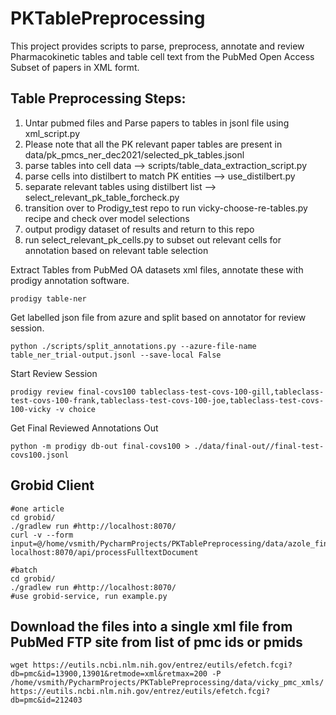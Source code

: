 # PKTablePreprocessing

This project provides scripts to parse, preprocess, annotate and review Pharmacokinetic tables and table cell text from the PubMed Open Access Subset of papers in XML formt. 

## Table Preprocessing Steps: 

1. Untar pubmed files and Parse papers to tables in jsonl file using xml_script.py 
2. Please note that all the PK relevant paper tables are present in data/pk_pmcs_ner_dec2021/selected_pk_tables.jsonl
3. parse tables into cell data --> scripts/table_data_extraction_script.py
4. parse cells into distilbert to match PK entities --> use_distilbert.py
5. separate relevant tables using distilbert list --> select_relevant_pk_table_forcheck.py
6. transition over to Prodigy_test repo to run vicky-choose-re-tables.py recipe and check over model selections 
7. output prodigy dataset of results and return to this repo
8. run select_relevant_pk_cells.py to subset out relevant cells for annotation based on relevant table selection


Extract Tables from PubMed OA datasets xml files, annotate these with prodigy annotation software.
```angular2html
prodigy table-ner
```
Get labelled json file from azure and split based on annotator for review session.  
```
python ./scripts/split_annotations.py --azure-file-name table_ner_trial-output.jsonl --save-local False
```
Start Review Session
``` 
prodigy review final-covs100 tableclass-test-covs-100-gill,tableclass-test-covs-100-frank,tableclass-test-covs-100-joe,tableclass-test-covs-100-vicky -v choice  
```
Get Final Reviewed Annotations Out
```
python -m prodigy db-out final-covs100 > ./data/final-out//final-test-covs100.jsonl
```

## Grobid Client
```
#one article 
cd grobid/
./gradlew run #http://localhost:8070/
curl -v --form input=@/home/vsmith/PycharmProjects/PKTablePreprocessing/data/azole_final_papers/PMID1357148.pdf localhost:8070/api/processFulltextDocument

#batch 
cd grobid/
./gradlew run #http://localhost:8070/
#use grobid-service, run example.py
```

## Download the files into a single xml file from PubMed FTP site from list of pmc ids or pmids
```
wget https://eutils.ncbi.nlm.nih.gov/entrez/eutils/efetch.fcgi?db=pmc&id=13900,13901&retmode=xml&retmax=200 -P /home/vsmith/PycharmProjects/PKTablePreprocessing/data/vicky_pmc_xmls/
https://eutils.ncbi.nlm.nih.gov/entrez/eutils/efetch.fcgi?db=pmc&id=212403
```
